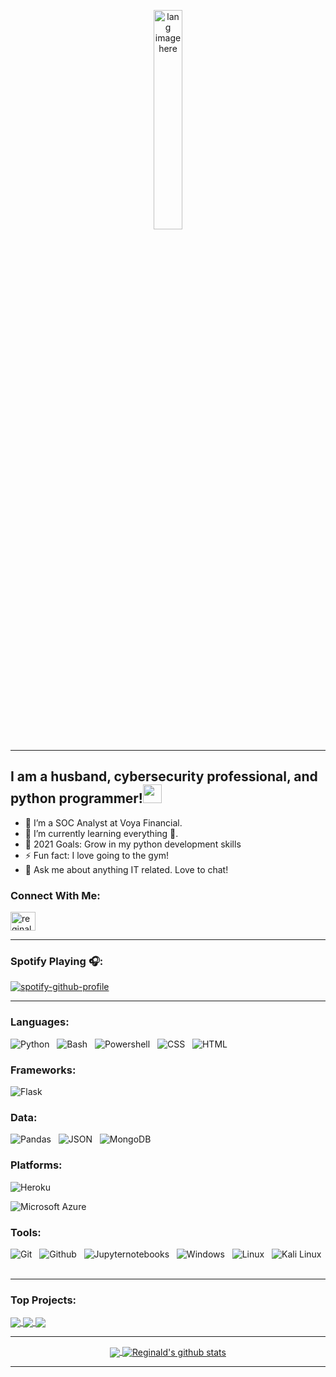 <p align="center"><img width="30%" src="https://github.com/alansmathew/alansmathew/raw/master/lang.gif" alt="lang image here" /></p>

---

## I am a husband, cybersecurity professional, and python programmer!</a><img src="https://media.giphy.com/media/WUlplcMpOCEmTGBtBW/giphy.gif" width="30"> 
</em></p>

- 🔭 I’m a SOC Analyst at Voya Financial.
- 🌱 I’m currently learning everything 🤣.
- 🥅 2021 Goals: Grow in my python development skills
- ⚡ Fun fact: I love going to the gym!
- 💬 Ask me about anything IT related. Love to chat!


### Connect With Me:


<p align="left">
<a href="https://www.linkedin.com/in/reginald-jones-297093124/" target="blank"><img align="center" src="https://cdn.jsdelivr.net/npm/simple-icons@3.0.1/icons/linkedin.svg" alt="reginald-jones" height="30" width="40" /></a>
</p>


---

### Spotify Playing 🎧:

[![spotify-github-profile](https://spotify-github-profile.vercel.app/api/view?uid=l896cnreptmbkpucr7kteejwh&cover_image=true&theme=novatorem)](https://spotify-github-profile.vercel.app/api/view?uid=l896cnreptmbkpucr7kteejwh&redirect=true)

---

### Languages:

![Python](https://img.shields.io/badge/Code-Python-informational?style=for-the-badge&logo=python&logoColor=white&color=1ABC9B&labelColor=001837) &nbsp;
![Bash](https://img.shields.io/badge/Code-Bash-informational?style=for-the-badge&logo=bash&logoColor=white&color=1ABC9B&labelColor=001837) &nbsp;
![Powershell](https://img.shields.io/badge/Code-Powershell-informational?style=for-the-badge&logo=powershell&logoColor=white&color=1ABC9B&labelColor=001837) &nbsp;
![CSS](https://img.shields.io/badge/Code-CSS3-informational?style=for-the-badge&logo=css3&logoColor=white&color=1ABC9B&labelColor=001837) &nbsp;
![HTML](https://img.shields.io/badge/Code-HTML5-informational?style=for-the-badge&logo=html5&logoColor=white&color=1ABC9B&labelColor=001837) &nbsp;

### Frameworks:
![Flask](https://img.shields.io/badge/Data-Flask-informational?style=for-the-badge&logo=flask&logoColor=white&color=1ABC9B&labelColor=001837) &nbsp;

### Data:
![Pandas](https://img.shields.io/badge/Data-Pandas-informational?style=for-the-badge&logo=pandas&logoColor=white&color=1ABC9B&labelColor=001837) &nbsp;
![JSON](https://img.shields.io/badge/Data-JSON-informational?style=for-the-badge&logo=json&logoColor=white&color=1ABC9B&labelColor=001837) &nbsp;
![MongoDB](https://img.shields.io/badge/Data-MongoDB-informational?style=for-the-badge&logo=MongoDB&logoColor=white&color=1ABC9B&labelColor=001837) &nbsp;


### Platforms:
![Heroku](https://img.shields.io/badge/Tech-Heroku-informational?style=for-the-badge&logo=Heroku&logoColor=white&color=1ABC9B&labelColor=001837) &nbsp;

![Microsoft Azure](https://img.shields.io/badge/Tech-Microsoft_Azure-informational?style=for-the-badge&logo=microsoft-azure&logoColor=white&color=1ABC9B&labelColor=001837) &nbsp;

### Tools:

![Git](https://img.shields.io/badge/Tech-Git-informational?style=for-the-badge&logo=Git&logoColor=white&color=1ABC9B&labelColor=001837) &nbsp;
![Github](https://img.shields.io/badge/Tech-GitHub-informational?style=for-the-badge&logo=GitHub&logoColor=white&color=1ABC9B&labelColor=001837) &nbsp;
![Jupyternotebooks](https://img.shields.io/badge/Tech-Jupyter_Notebooks-informational?style=for-the-badge&logo=jupyternotebooks&logoColor=white&color=1ABC9B&labelColor=001837) &nbsp;
![Windows](https://img.shields.io/badge/Tech-Windows-informational?style=for-the-badge&logo=windows&logoColor=white&color=1ABC9B&labelColor=001837) &nbsp;
![Linux](https://img.shields.io/badge/Tech-Linux-informational?style=for-the-badge&logo=linux&logoColor=white&color=1ABC9B&labelColor=001837) &nbsp;
![Kali Linux](https://img.shields.io/badge/Tech-Kali_Linux-informational?style=for-the-badge&logo=kali-linux&logoColor=white&color=1ABC9B&labelColor=001837) &nbsp;

---
### Top Projects:


</a>
<a href="https://github.com/rjones18/Micro-Blog-Application">
  <img align="center" src="https://github-readme-stats.vercel.app/api/pin/?username=rjones18&repo=Micro-Blog-Application&theme=light" />



</a>
<a href="https://github.com/rjones18/Tell-Me-the-Weather">
  <img align="center" src="https://github-readme-stats.vercel.app/api/pin/?username=rjones18&repo=Tell-Me-the-Weather&theme=light" />


</a>
<a href="https://github.com/rjones18/Oxford-Dictionary">
 <img align="center" src="https://github-readme-stats.vercel.app/api/pin/?username=rjones18&repo=Oxford-Dictionary&theme=light" />
</a>

<div align="center">





---


<a href="https://github.com/rjones18">
  <img align="center" src="https://github-readme-stats.vercel.app/api/top-langs/?username=rjones18&theme=light&hide_langs_below=1" />
</a>

<a href="https://github.com/rjones18">
 <img align="center" src="https://github-readme-stats.vercel.app/api?username=rjones18&show_icons=true&theme=light&line_height=27" alt="Reginald's github stats"/>
</a>

---

